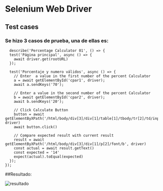 # Selenium Web Driver
## Test cases
### Se hizo 3 casos de prueba, una de ellas es:
```
  describe('Percentage Calculator 01', () => {
  test('Página principal', async () => {
    await driver.get(rootURL)
  });

  test('Porcentaje y numero válidos', async () => {
    // Enter  a value in the first number of the percent Calculator
    a = await getElementById('cpar1', driver);
    await a.sendKeys('70');
    
    // Enter a value in the second number of the percent Calculator
    b = await getElementById('cpar2', driver);
    await b.sendKeys('20');

    // Click Calculate Button
    button = await getElementByXPath('/html/body/div[3]/div[1]/table[1]/tbody/tr[2]/td/input[2]', driver)
    await button.click()

    // Compare expected result with current result
    result = await getElementByXPath('/html/body/div[3]/div[1]/p[2]/font/b', driver)
    const actual = await result.getText()
    const expected = '14'
    expect(actual).toEqual(expected)
  });
});
```

##Resultado: 

![resultado](https://user-images.githubusercontent.com/83424577/142174291-b6f4bb80-4590-42d9-9447-ce29c40c32f0.PNG)
